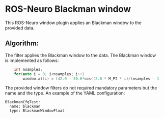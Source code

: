 # ROS-Neuro Blackman window

This ROS-Neuro window plugin applies an Blackman window to the provided data.

## Algorithm:
The filter applies the Blackman window to the data. The Blackman window is implemented as follows:
```cpp
	int nsamples;
	for(auto i = 0; i<nsamples; i++)
		window.at(i) = (42.0 - 50.0*cos((2.0 * M_PI * i)/(nsamples - 1)) + 8.0*cos((4.0 * M_PI * i)/(nsamples - 1))) / 100.0;
```
The provided window filters do not required mandatory parameters but the name and the type.
An example of the YAML configuration:
```
BlackmanCfgTest:
  name: blackman
  type: BlackmanWindowFloat
```
